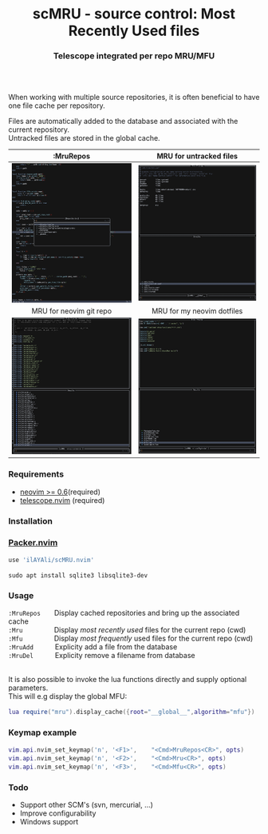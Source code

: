 <h1 align="center">scMRU - source control: Most Recently Used files</h1>

<h3 align="center">Telescope integrated per repo MRU/MFU</h3>
<br/><br/>

When working with multiple source repositories, it is often beneficial to have
one file cache per repository.
<br/>

Files are automatically added to the database and associated with the current
repository.<br/>
Untracked files are stored in the global cache.


:MruRepos                   |  MRU for untracked files
:-------------------------:|:-------------------------:
![](https://github.com/ilAYAli/scMRU/blob/main/media/repos.png)  |  ![](https://github.com/ilAYAli/scMRU/blob/main/media/global_mru.png)
MRU for neovim git repo    |  MRU for my neovim dotfiles
![](https://github.com/ilAYAli/scMRU/blob/main/media/nvim_repo.png)  |  ![](https://github.com/ilAYAli/scMRU/blob/main/media/nvim_conf_mru.png)


### Requirements
- [neovim >= 0.6](https://github.com/neovim/neovim)(required)
- [telescope.nvim](https://github.com/nvim-telescope/telescope.nvim) (required)


### Installation

### [Packer.nvim](https://github.com/wbthomason/packer.nvim)

```lua
use 'ilAYAli/scMRU.nvim'
```

    sudo apt install sqlite3 libsqlite3-dev




### Usage

`:MruRepos`       Display cached repositories and bring up the associated cache
<br/>
`:Mru`                Display *most recently used* files for the current repo (cwd)
<br/>
`:Mfu`                Display *most frequently* used files for the current repo (cwd)
<br/>
`:MruAdd`           Explicity add a file from the database
<br/>
`:MruDel`           Explicity remove a filename from database

</br>
It is also possible to invoke the lua functions directly and supply optional parameters.
</br>
This will e.g display the global MFU:

```lua
lua require("mru").display_cache({root="__global__",algorithm="mfu"})
```


### Keymap example
```lua
vim.api.nvim_set_keymap('n', '<F1>',    "<Cmd>MruRepos<CR>", opts)
vim.api.nvim_set_keymap('n', '<F2>',    "<Cmd>Mru<CR>", opts)
vim.api.nvim_set_keymap('n', '<F3>',    "<Cmd>Mfu<CR>", opts)
```

### Todo
 * Support other SCM's (svn, mercurial, ...)
 * Improve configurability
 * Windows support
